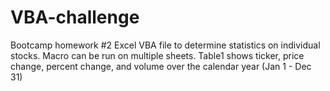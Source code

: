 # VBA-challenge
Bootcamp homework #2
Excel VBA file to determine statistics on individual stocks.
Macro can be run on multiple sheets.
Table1 shows ticker, price change, percent change, and volume over the calendar year (Jan 1 - Dec 31)
